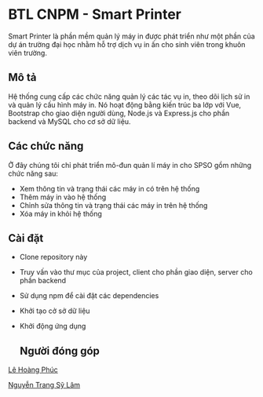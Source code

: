 # BTL CNPM - Smart Printer

Smart Printer là phần mềm quản lý máy in được phát triển như một phần của dự án trường đại học nhằm hỗ trợ dịch vụ in ấn cho sinh viên trong khuôn viên trường.

## Mô tả

Hệ thống cung cấp các chức năng quản lý các tác vụ in, theo dõi lịch sử in và quản lý cấu hình máy in. Nó hoạt động bằng kiến trúc ba lớp với Vue, Bootstrap cho giao diện người dùng, Node.js và Express.js cho phần backend và MySQL cho cơ sở dữ liệu.

## Các chức năng

Ở đây chúng tôi chỉ phát triển mô-đun quản lí máy in cho SPSO gồm những chức năng sau:

+ Xem thông tin và trạng thái các máy in có trên hệ thống
+ Thêm máy in vào hệ thống
+ Chỉnh sửa thông tin và trạng thái các máy in trên hệ thống
+ Xóa máy in khỏi hệ thống

## Cài đặt

+ Clone repository này
+ Truy vấn vào thư mục của project, client cho phần giao diện, server cho phần backend
+ Sử dụng npm để cài đặt các dependencies
+ Khởi tạo cở sở dữ liệu
+ Khởi động ứng dụng

  ## Người đóng góp

[Lê Hoàng Phúc](https://github.com/PhucLe03)

[Nguyễn Trang Sỹ Lâm](https://github.com/silam741852963)
